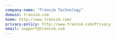 ```yaml
---
company-name: "Transim Technology"
domain: transim.com
home: http://www.transim.com/
privacy-policy: http://www.transim.com/Privacy
email: support@transim.com
---
```




